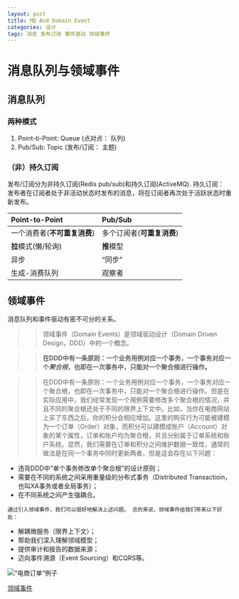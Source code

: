 ```yaml
---
layout: post
title: MQ And Domain Event
categories: 设计
tags: 消息 发布订阅 事件驱动 领域事件
---
```


# 消息队列与领域事件

## 消息队列

### 两种模式

1. Point-ti-Point: Queue (点对点： 队列)
2. Pub/Sub: Topic (发布/订阅： 主题)

### （非）持久订阅

发布/订阅分为非持久订阅(Redis pub/sub)和持久订阅(ActiveMQ). 持久订阅：
发布者在订阅者处于非活动状态时发布的消息，将在订阅者再次处于活跃状态时重新发布。

| Point-to-Point           | Pub/Sub                |
|:-------------------------|:-----------------------|
| 一个消费者(**不可重复消费**) | 多个订阅者(**可重复消费**) |
| **拉**模式(懒/轮询)        | **推**模型              |
| 异步                      | “同步”                  |
| 生成-消费队列              | 观察者                  |


## 领域事件

消息队列和事件驱动有密不可分的关系。

>> 领域事件（Domain Events）是领域驱动设计（Domain Driven Design，DDD）中的一个概念。

>> **在DDD中有一条原则：一个业务用例对应一个事务，一个事务对应一个*聚合根*，也即在一次事务中，只能对一个聚合根进行操作。**

>> 在DDD中有一条原则：一个业务用例对应一个事务，一个事务对应一个聚合根，也即在一次事务中，只能对一个聚合根进行操作。但是在实际应用中，我们经常发现一个用例需要修改多个聚合根的情况，并且不同的聚合根还处于不同的限界上下文中。比如，当你在电商网站上买了东西之后，你的积分会相应增加。这里的购买行为可能被建模为一个订单（Order）对象，而积分可以建模成账户（Account）对象的某个属性，订单和账户均为聚合根，并且分别属于订单系统和账户系统。显然，我们需要在订单和积分之间维护数据一致性，通常的做法是在同一个事务中同时更新两者，但是这会存在以下问题：
   
   - 违背DDD中”单个事务修改单个聚合根”的设计原则；
   - 需要在不同的系统之间采用重量级的分布式事务（Distributed Transactioin，也叫XA事务或者全局事务）；
   - 在不同系统之间产生强耦合。
   
    通过引入领域事件，我们可以很好地解决上述问题。 总的来说，领域事件给我们带来以下好处：
   
   - 解耦微服务（限界上下文）；
   - 帮助我们深入理解领域模型；
   - 提供审计和报告的数据来源；
   - 迈向事件溯源（Event Sourcing）和CQRS等。
   
![“电商订单”例子](http://insights.thoughtworkers.org/wp-content/uploads/2017/04/5-OrderPlacedEvent.png)

[领域事件](http://insights.thoughtworkers.org/use-domain-events-in-microservices/)

